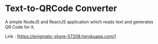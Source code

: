 # Text-to-QRCode Converter

A simple NodeJS and ReactJS application which reads text and generates QR Code for it.

Link : [https://enigmatic-shore-57208.herokuapp.com/]

